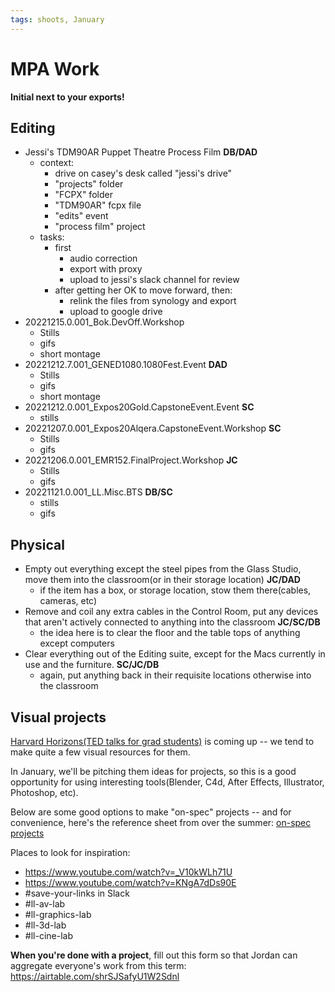 ```yaml
---
tags: shoots, January
---
```


# MPA Work

**Initial next to your exports!**

## Editing

* Jessi's TDM90AR Puppet Theatre Process Film **DB/DAD**
    * context: 
        * drive on casey's desk called "jessi's drive"
        * "projects" folder
        * "FCPX" folder
        * "TDM90AR" fcpx file
        * "edits" event
        * "process film" project
    * tasks:
        * first
            * audio correction
            * export with proxy
            * upload to jessi's slack channel for review
        * after getting her OK to move forward, then:
            * relink the files from synology and export
            * upload to google drive 
* 20221215.0.001_Bok.DevOff.Workshop
    * Stills
    * gifs
    * short montage
* 20221212.7.001_GENED1080.1080Fest.Event **DAD**
    * Stills
    * gifs
    * short montage
* 20221212.0.001_Expos20Gold.CapstoneEvent.Event **SC**
    * stills
* 20221207.0.001_Expos20Alqera.CapstoneEvent.Workshop **SC**
    * Stills 
    * gifs
* 20221206.0.001_EMR152.FinalProject.Workshop **JC**
    * Stills
    * gifs
* 20221121.0.001_LL.Misc.BTS **DB/SC**
    * stills
    * gifs

## Physical

* Empty out everything except the steel pipes from the Glass Studio, move them into the classroom(or in their storage location) **JC/DAD** 
    * if the item has a box, or storage location, stow them there(cables, cameras, etc)
* Remove and coil any extra cables in the Control Room, put any devices that aren't actively connected to anything into the classroom **JC/SC/DB** 
    * the idea here is to clear the floor and the table tops of anything except computers
* Clear everything out of the Editing suite, except for the Macs currently in use and the furniture. **SC/JC/DB** 
    * again, put anything back in their requisite locations otherwise into the classroom

## Visual projects

[Harvard Horizons(TED talks for grad students)](https://gsas.harvard.edu/academics/professional-development/harvard-horizons) is coming up -- we tend to make quite a few visual resources for them. 

In January, we'll be pitching them ideas for projects, so this is a good opportunity for using interesting tools(Blender, C4d, After Effects, Illustrator, Photoshop, etc). 

Below are some good options to make "on-spec" projects -- and for convenience, here's the reference sheet from over the summer: [on-spec projects](https://hackmd.io/YzXbMQNfTae1MFEzk1O2ug?both)

Places to look for inspiration: 

- https://www.youtube.com/watch?v=_V10kWLh71U
- https://www.youtube.com/watch?v=KNgA7dDs90E
- #save-your-links in Slack
- #ll-av-lab
- #ll-graphics-lab
- #ll-3d-lab
- #ll-cine-lab

**When you're done with a project**, fill out this form so that Jordan can aggregate everyone's work from this term: https://airtable.com/shrSJSafyU1W2Sdnl